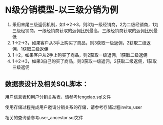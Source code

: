 # N级分销模型-以三级分销为例

1. 采用末尾三级返佣机制，如1->2->3，则3为一级经销商，2为二级经销商，1为三级经销商，一级经销商获取的返佣比例最高，三级经销商获取的返佣比例最低
2. 1->2->3，如果客户从3手上购买了商品，则3获取一级返佣，2获取二级返佣，1获取三级返佣
3. 1->2，如果客户从2手上购买了商品，则2获取一级返佣，1获取二级返佣
4. 1->2->3，如果3自己购买了商品，则3获取一级返佣，2获取二级返佣，1获取三级返佣

## 数据表设计及相关SQL脚本：

用户信息表和用户分销关系表，请参考fengxiao.sql文件

使用存储过程完成用户邀请分销关系的存储，请参考存储过程invite_user

相关的查询请参考user_ancestor.sql文件